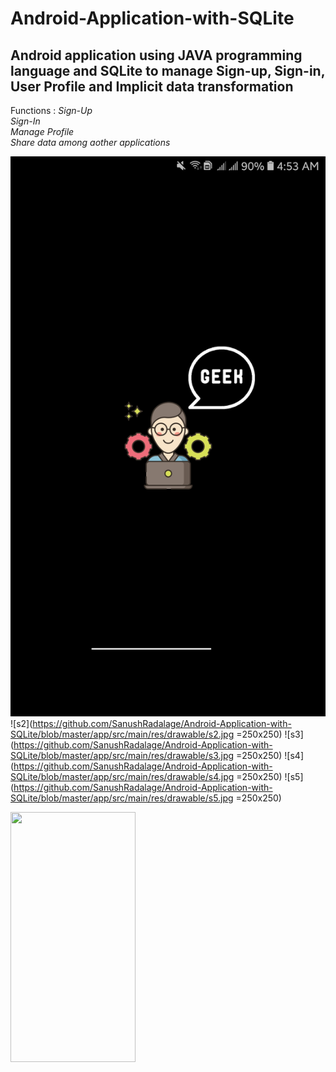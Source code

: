 # Android-Application-with-SQLite
<h2>Android application using JAVA programming language and SQLite to manage Sign-up, Sign-in, User Profile and Implicit data transformation</h2> 

Functions : _Sign-Up_<br>
            _Sign-In_<br>
            _Manage Profile_<br>
            _Share data among aother applications_<br>
            
![s1](https://github.com/SanushRadalage/Android-Application-with-SQLite/blob/master/app/src/main/res/drawable/s1.jpg)
![s2](https://github.com/SanushRadalage/Android-Application-with-SQLite/blob/master/app/src/main/res/drawable/s2.jpg =250x250)
![s3](https://github.com/SanushRadalage/Android-Application-with-SQLite/blob/master/app/src/main/res/drawable/s3.jpg =250x250)
![s4](https://github.com/SanushRadalage/Android-Application-with-SQLite/blob/master/app/src/main/res/drawable/s4.jpg =250x250)
![s5](https://github.com/SanushRadalage/Android-Application-with-SQLite/blob/master/app/src/main/res/drawable/s5.jpg =250x250)

<img src="https://github.com/SanushRadalage/Android-Application-with-SQLite/blob/master/app/src/main/res/drawable/s1.jpg."  width="200" height="400" />


            










